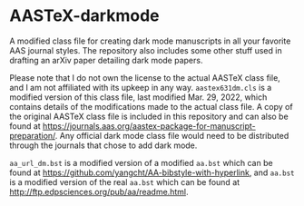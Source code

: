 # AASTeX-darkmode
A modified class file for creating dark mode manuscripts in all your favorite AAS journal styles.  The repository also includes some other stuff used in drafting an arXiv paper detailing dark mode papers.

Please note that I do not own the license to the actual AASTeX class file, and I am not affiliated with its upkeep in any way.  `aastex631dm.cls` is a modified version of this class file, last modified Mar. 29, 2022, which contains details of the modifications made to the actual class file.  A copy of the original AASTeX class file is included in this repository and can also be found at https://journals.aas.org/aastex-package-for-manuscript-preparation/. Any official dark mode class file would need to be distributed through the journals that chose to add dark mode.

`aa_url_dm.bst` is a modified version of a modified `aa.bst` which can be found at https://github.com/yangcht/AA-bibstyle-with-hyperlink, and `aa.bst` is a modified version of the real `aa.bst` which can be found at http://ftp.edpsciences.org/pub/aa/readme.html.
